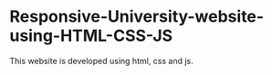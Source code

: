 # Responsive-University-website-using-HTML-CSS-JS
This website is developed using html, css and js.
